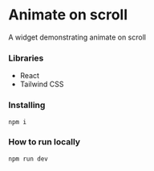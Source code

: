 # Animate on scroll

A widget demonstrating animate on scroll

### Libraries

- React
- Tailwind CSS

### Installing

```
npm i
```

### How to run locally

```
npm run dev
```
